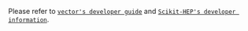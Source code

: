 Please refer to [`vector's developer guide`](https://vector.readthedocs.io/en/latest/dev_guide.html) and [`Scikit-HEP's developer information`](https://scikit-hep.org/developer).
